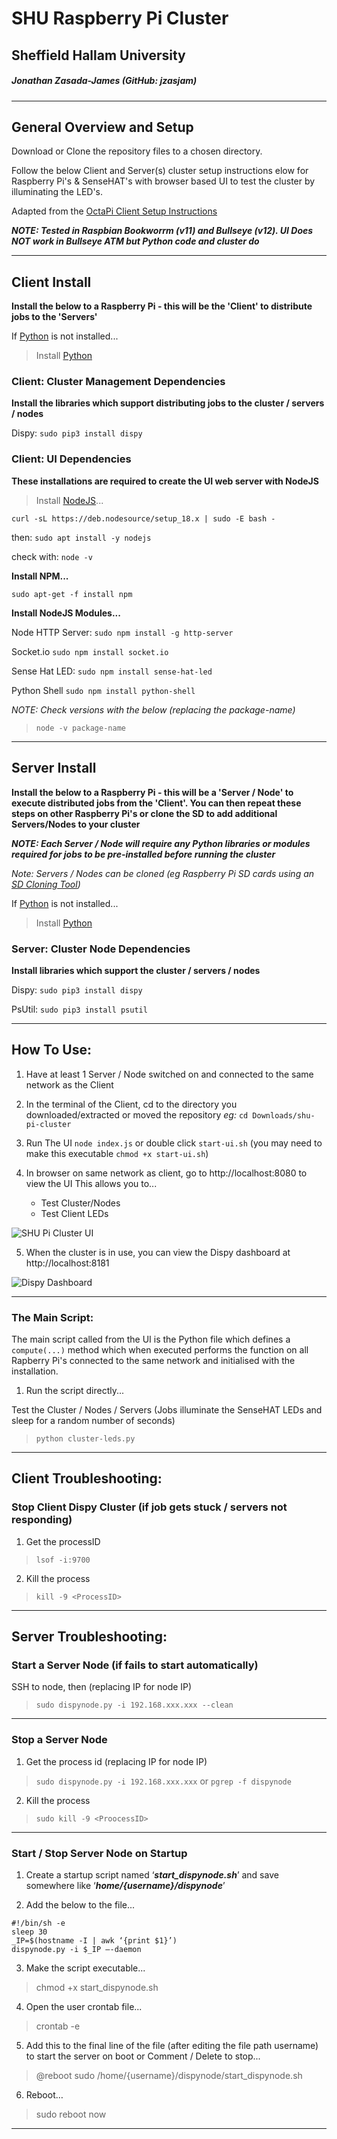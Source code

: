 # SHU Raspberry Pi Cluster
## Sheffield Hallam University

##### Jonathan Zasada-James (GitHub: jzasjam)

-----------------------------------
## General Overview and Setup

Download or Clone the repository files to a chosen directory.

Follow the below Client and Server(s) cluster setup instructions elow for Raspberry Pi's & SenseHAT's with browser based UI to test the cluster by illuminating the LED's. 

Adapted from the [OctaPi Client Setup Instructions](https://projects.raspberrypi.org/en/projects/build-an-octapi/3)

***NOTE:  Tested in Raspbian Bookworrm (v11) and Bullseye (v12). UI Does NOT work in Bullseye ATM but Python code and cluster do***

--------------------------------------------------------

## Client Install
**Install the below to a Raspberry Pi - this will be the 'Client' to distribute jobs to the 'Servers'**

If [Python](https://www.python.org/downloads) is not installed...

> Install [Python](https://www.python.org/downloads)

### Client: Cluster Management Dependencies

**Install the libraries which support distributing jobs to the cluster / servers / nodes**

Dispy: `sudo pip3 install dispy`

### Client: UI Dependencies
**These installations are required to create the UI web server with NodeJS**

> Install [NodeJS](https://nodejs.org)...

`curl -sL https://deb.nodesource/setup_18.x | sudo -E bash -`

then: `sudo apt install -y nodejs`

check with: `node -v`

**Install NPM...**

`sudo apt-get -f install npm`

**Install NodeJS Modules...**

Node HTTP Server: `sudo npm install -g http-server`

Socket.io `sudo npm install socket.io`

Sense Hat LED: `sudo npm install sense-hat-led`

Python Shell `sudo npm install python-shell`

*NOTE: Check versions with the below (replacing the package-name)*
>`node -v package-name`

--------------------------------------------------------
## Server Install 
**Install the below to a Raspberry Pi - this will be a 'Server / Node' to execute distributed jobs from the 'Client'. You can then repeat these steps on other Raspberry Pi's or clone the SD to add additional Servers/Nodes to your cluster**

***NOTE: Each Server / Node will require any Python libraries or modules required for jobs to be pre-installed before running the cluster***

*Note: Servers / Nodes can be cloned (eg Raspberry Pi SD cards using an [SD Cloning Tool](https://etcher.balena.io))*

If [Python](https://www.python.org/downloads) is not installed...

> Install [Python](https://www.python.org/downloads)

### Server: Cluster Node Dependencies
**Install libraries which support the cluster / servers / nodes**

Dispy: 
`sudo pip3 install dispy`

PsUtil: 
`sudo pip3 install psutil`

--------------------------------------------------------
## How To Use:

1. Have at least 1 Server / Node switched on and connected to the same network as the Client

2. In the terminal of the Client, cd to the directory you downloaded/extracted or moved the repository
*eg:* `cd Downloads/shu-pi-cluster`

3. Run The UI `node index.js` or double click `start-ui.sh` (you may need to make this executable `chmod +x start-ui.sh`)

4. In browser on same network as client, go to http://localhost:8080 to view the UI
  This allows you to...

   - Test Cluster/Nodes
   - Test Client LEDs

![SHU Pi Cluster UI](https://github.com/user-attachments/assets/b00ba48e-62e1-4156-89ab-04c25a57324f)

5. When the cluster is in use, you can view the Dispy dashboard at http://localhost:8181

![Dispy Dashboard](https://github.com/user-attachments/assets/f6237e3a-971b-4e05-bbd2-b7ca78cc8f27)

--------------------------------------------------------
### The Main Script:

The main script called from the UI is the Python file which defines a `compute(...)` method which when executed performs the function on all Rapberry Pi's connected to the same network and initialised with the installation.

1. Run the script directly...

Test the Cluster / Nodes / Servers (Jobs illuminate the SenseHAT LEDs and sleep for a random number of seconds)
>`python cluster-leds.py`

--------------------------------------------------------
## Client Troubleshooting:

### **Stop Client Dispy Cluster** (if job gets stuck / servers not responding) ### 

1. Get the processID 
> `lsof -i:9700`

2. Kill the process 
> `kill -9 <ProcessID>`
--------------------------------------------------------

## Server Troubleshooting:

### **Start a Server Node** (if fails to start automatically) ### 

SSH to node, then (replacing IP for node IP) 
> `sudo dispynode.py -i 192.168.xxx.xxx --clean`
--------------------------------------------------------


### **Stop a Server Node** ### 

1. Get the process id (replacing IP for node IP) 
> `sudo dispynode.py -i 192.168.xxx.xxx`
or 
> `pgrep -f dispynode`

2. Kill the process 
> `sudo kill -9 <ProocessID>`
--------------------------------------------------------


### **Start / Stop Server Node on Startup** ### 

1. Create a startup script named ‘***start_dispynode.sh***’ and save somewhere like ‘***home/{username}/dispynode***’

2. Add the below to the file...
```
#!/bin/sh -e
sleep 30
_IP=$(hostname -I | awk ‘{print $1}’)
dispynode.py -i $_IP –-daemon
```
3. Make the script executable...
> chmod +x start_dispynode.sh

4. Open the user crontab file... 
> crontab -e

5. Add this to the final line of the file (after editing the file path username) to start the server on boot or Comment / Delete to stop... 
> @reboot sudo /home/{username}/dispynode/start_dispynode.sh

6. Reboot… 
> sudo reboot now
--------------------------------------------------------
